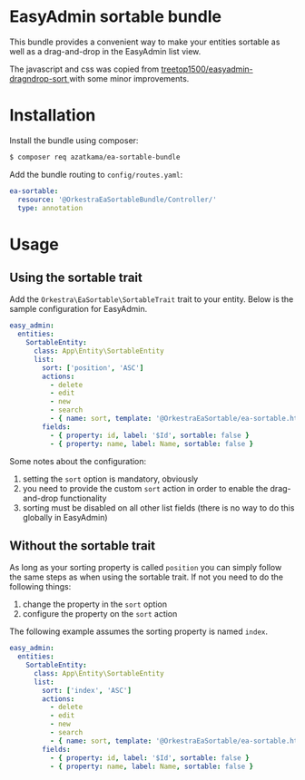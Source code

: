 # EasyAdmin sortable bundle

This bundle provides a convenient way to make your entities sortable as well as a drag-and-drop in the
EasyAdmin list view.

The javascript and css was copied from [treetop1500/easyadmin-dragndrop-sort
](https://github.com/treetop1500/easyadmin-dragndrop-sort) with some minor improvements.

# Installation

Install the bundle using composer:

```bash
$ composer req azatkama/ea-sortable-bundle
```

Add the bundle routing to `config/routes.yaml`:

```yaml
ea-sortable:
  resource: '@OrkestraEaSortableBundle/Controller/'
  type: annotation
```

# Usage

## Using the sortable trait

Add the `Orkestra\EaSortable\SortableTrait` trait to your entity. Below is the sample configuration for 
EasyAdmin.

```yaml
easy_admin:
  entities:
    SortableEntity:
      class: App\Entity\SortableEntity
      list:
        sort: ['position', 'ASC']
        actions:
          - delete
          - edit
          - new
          - search
          - { name: sort, template: '@OrkestraEaSortable/ea-sortable.html.twig' }
        fields:
          - { property: id, label: '$Id', sortable: false }
          - { property: name, label: Name, sortable: false }
```

Some notes about the configuration:

1. setting the `sort` option is mandatory, obviously
2. you need to provide the custom `sort` action in order to enable the drag-and-drop functionality
3. sorting must be disabled on all other list fields (there is no way to do this globally in EasyAdmin)

## Without the sortable trait

As long as your sorting property is called `position` you can simply follow the same steps as when
using the sortable trait. If not you need to do the following things:

1. change the property in the `sort` option
2. configure the property on the `sort` action

The following example assumes the sorting property is named `index`.

```yaml
easy_admin:
  entities:
    SortableEntity:
      class: App\Entity\SortableEntity
      list:
        sort: ['index', 'ASC']
        actions:
          - delete
          - edit
          - new
          - search
          - { name: sort, template: '@OrkestraEaSortable/ea-sortable.html.twig', property: index }
        fields:
          - { property: id, label: '$Id', sortable: false }
          - { property: name, label: Name, sortable: false }
```
